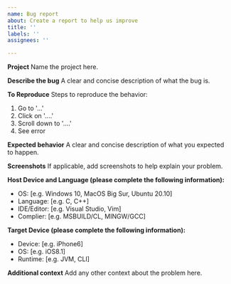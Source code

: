 ```yaml
---
name: Bug report
about: Create a report to help us improve
title: ''
labels: ''
assignees: ''

---
```


**Project**
Name the project here.

**Describe the bug**
A clear and concise description of what the bug is.

**To Reproduce**
Steps to reproduce the behavior:
1. Go to '...'
2. Click on '....'
3. Scroll down to '....'
4. See error

**Expected behavior**
A clear and concise description of what you expected to happen.

**Screenshots**
If applicable, add screenshots to help explain your problem.

**Host Device and Language (please complete the following information):**
 - OS: [e.g. Windows 10, MacOS Big Sur, Ubuntu 20.10]
 - Language: [e.g. C, C++]
 - IDE/Editor: [e.g. Visual Studio, Vim]
 - Complier: [e.g. MSBUILD/CL, MINGW/GCC]

**Target Device (please complete the following information):**
 - Device: [e.g. iPhone6]
 - OS: [e.g. iOS8.1]
 - Runtime: [e.g. JVM, CLI]
 
**Additional context**
Add any other context about the problem here.
